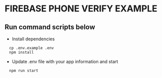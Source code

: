 # FIREBASE PHONE VERIFY EXAMPLE
## Run command scripts below
- Install dependencies
```
  cp .env.example .env
  npm install
```
- Update .env file with your app information and start
```
  npm run start
```